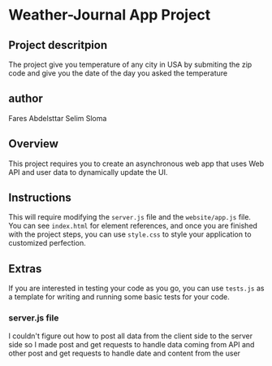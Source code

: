 # Weather-Journal App Project

## Project descritpion

The project give you temperature of any city in USA by submiting the zip code
and give you the date of the day you asked the temperature

## author

Fares Abdelsttar Selim Sloma

## Overview

This project requires you to create an asynchronous web app that uses Web API and user data to dynamically update the UI.

## Instructions

This will require modifying the `server.js` file and the `website/app.js` file. You can see `index.html` for element references, and once you are finished with the project steps, you can use `style.css` to style your application to customized perfection.

## Extras

If you are interested in testing your code as you go, you can use `tests.js` as a template for writing and running some basic tests for your code.

### server.js file

I couldn't figure out how to post all data from the client side to the server side so I made post and get requests to handle data coming from API and other post and get requests to handle date and content from the user